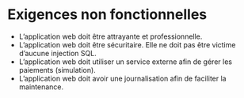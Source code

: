 # Exigences non fonctionnelles 

- L’application web doit être attrayante et professionnelle.
- L’application web doit être sécuritaire. Elle ne doit pas être victime d’aucune injection SQL.
- L’application web doit utiliser un service externe afin de gérer les paiements (simulation).
- L’application web doit avoir une journalisation afin de faciliter la maintenance.